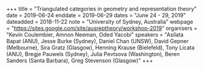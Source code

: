 +++
title = "Triangulated categories in
geometry and representation theory"
date = 2019-06-24
enddate = 2019-06-29
dates = "June 24 - 29, 2019"
dateadded = 2018-11-22
note = "University of Sydney, Australia"
webpage = "https://sites.google.com/site/ausreptheory/workshop-2019"
organisers = "Kevin Coulembier, Amnon Neeman, Oded Yacobi"
speakers = "Asilata Bapat (ANU), Jesse Burke (Sydney), Daniel Chan (UNSW), David Gepner (Melbourne), Sira Gratz (Glasgow), Henning Krause (Bielefeld), Tony Licata (ANU), Bregje Pauwels (Sydney), Julia Pevtsova (Washington), Beren Sanders (Santa Barbara), Greg Stevenson (Glasgow)"
+++
